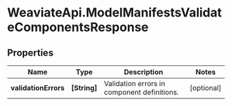 # WeaviateApi.ModelManifestsValidateComponentsResponse

## Properties
Name | Type | Description | Notes
------------ | ------------- | ------------- | -------------
**validationErrors** | **[String]** | Validation errors in component definitions. | [optional] 


